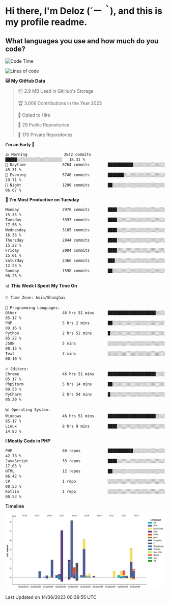 # **Hi there, I'm Deloz (*´ー｀*), and this is my profile readme.**

## **What languages you use and how much do you code?**

<!--START_SECTION:waka-->
![Code Time](http://img.shields.io/badge/Code%20Time-1%2C684%20hrs%2049%20mins-blue)

![Lines of code](https://img.shields.io/badge/From%20Hello%20World%20I%27ve%20Written-31.0%20million%20lines%20of%20code-blue)

**🐱 My GitHub Data** 

> 📦 2.9 MB Used in GitHub's Storage 
 > 
> 🏆 3,009 Contributions in the Year 2023
 > 
> 💼 Opted to Hire
 > 
> 📜 29 Public Repositories 
 > 
> 🔑 170 Private Repositories 
 > 
**I'm an Early 🐤** 

```text
🌞 Morning                3542 commits        █████░░░░░░░░░░░░░░░░░░░░   18.31 % 
🌆 Daytime                8764 commits        ███████████░░░░░░░░░░░░░░   45.31 % 
🌃 Evening                5748 commits        ███████░░░░░░░░░░░░░░░░░░   29.71 % 
🌙 Night                  1290 commits        ██░░░░░░░░░░░░░░░░░░░░░░░   06.67 % 
```
📅 **I'm Most Productive on Tuesday** 

```text
Monday                   2970 commits        ████░░░░░░░░░░░░░░░░░░░░░   15.35 % 
Tuesday                  3397 commits        ████░░░░░░░░░░░░░░░░░░░░░   17.56 % 
Wednesday                3165 commits        ████░░░░░░░░░░░░░░░░░░░░░   16.36 % 
Thursday                 2944 commits        ████░░░░░░░░░░░░░░░░░░░░░   15.22 % 
Friday                   2904 commits        ████░░░░░░░░░░░░░░░░░░░░░   15.01 % 
Saturday                 2366 commits        ███░░░░░░░░░░░░░░░░░░░░░░   12.23 % 
Sunday                   1598 commits        ██░░░░░░░░░░░░░░░░░░░░░░░   08.26 % 
```


📊 **This Week I Spent My Time On** 

```text
🕑︎ Time Zone: Asia/Shanghai

💬 Programming Languages: 
Other                    46 hrs 51 mins      █████████████████████░░░░   85.17 % 
PHP                      5 hrs 2 mins        ██░░░░░░░░░░░░░░░░░░░░░░░   09.16 % 
Python                   2 hrs 52 mins       █░░░░░░░░░░░░░░░░░░░░░░░░   05.22 % 
JSON                     5 mins              ░░░░░░░░░░░░░░░░░░░░░░░░░   00.15 % 
Text                     3 mins              ░░░░░░░░░░░░░░░░░░░░░░░░░   00.10 % 

🔥 Editors: 
Chrome                   46 hrs 51 mins      █████████████████████░░░░   85.17 % 
PhpStorm                 5 hrs 14 mins       ██░░░░░░░░░░░░░░░░░░░░░░░   09.53 % 
PyCharm                  2 hrs 54 mins       █░░░░░░░░░░░░░░░░░░░░░░░░   05.30 % 

💻 Operating System: 
Windows                  46 hrs 51 mins      █████████████████████░░░░   85.17 % 
Linux                    8 hrs 9 mins        ████░░░░░░░░░░░░░░░░░░░░░   14.83 % 
```

**I Mostly Code in PHP** 

```text
PHP                      80 repos            ███████████░░░░░░░░░░░░░░   42.78 % 
JavaScript               33 repos            ████░░░░░░░░░░░░░░░░░░░░░   17.65 % 
HTML                     12 repos            ██░░░░░░░░░░░░░░░░░░░░░░░   06.42 % 
C#                       1 repo              ░░░░░░░░░░░░░░░░░░░░░░░░░   00.53 % 
Kotlin                   1 repo              ░░░░░░░░░░░░░░░░░░░░░░░░░   00.53 % 
```



**Timeline**

![Lines of Code chart](https://raw.githubusercontent.com/deloz/deloz/main/assets/bar_graph.png)


 Last Updated on 14/06/2023 00:39:55 UTC
<!--END_SECTION:waka-->
